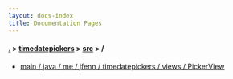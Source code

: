 ```yaml
---
layout: docs-index
title: Documentation Pages
---
```

#### [.](./../../index) > [timedatepickers](./../index) > [src](./index) > **/**

- [main / java / me / jfenn / timedatepickers / views / PickerView](main/java/me/jfenn/timedatepickers/views/PickerView)
